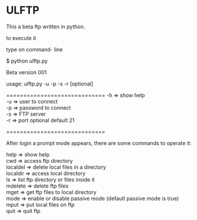 # ULFTP
This a beta ftp written in python. 

to execute it

type on command- line

$ python ulftp.py 

Beta version 001

   usage: ulftp.py -u <user> -p <password> -s <server> -r <port>[optional]


=============================
-h => show help<br>
-u => user to connect<br>
-p => password to connect<br>
-s => FTP server<br>
-r => port optional default 21<br>

=============================

After login a prompt mode appears, there are some commands to operate it:

help      => show help <br>
cwd       => access ftp directory <br>
localdel => delete local files in a directory<br>
localdir  => access local directory<br>
ls        => list ftp directory  or files inside it<br>
mdelete   => delete ftp files<br>
mget      => get ftp files to local directory<br>
mode      => enable or disable passive mode (default passive mode is true)<br>
mput      => put local files on ftp<br>
quit      => quit ftp<br>

